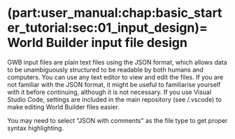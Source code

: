 (part:user_manual:chap:basic_starter_tutorial:sec:01_input_design)=
World Builder input file design
=====================================

GWB input files are plain text files using the JSON format, which allows data to be unambiguously structured to be readable by both humans and computers. You can use any text editor to view and edit the files. If you are not familiar with the JSON format, it might be useful to familiarise yourself with it before continuing, although it is not necessary. If you use Visual Studio Code, settings are included in the main repository (see /.vscode) to make editing World Builder files easier. 

You may need to select "JSON with comments" as the file type to get proper syntax highlighting.
